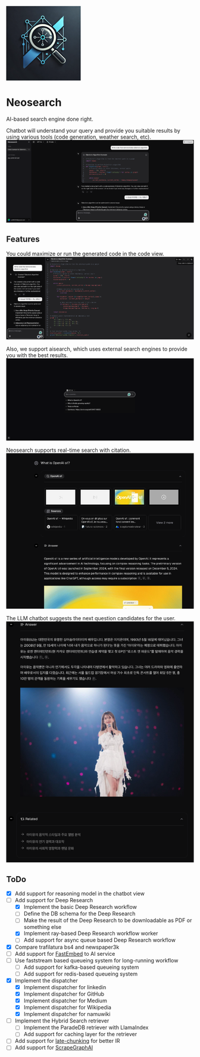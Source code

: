<img src="./assets/neosearch.png" width="200px" height="200px" title="Neosearch_LOGO"/>

# Neosearch

AI-based search engine done right.

Chatbot will understand your query and provide you suitable results by using various tools (code generation, weather search, etc).
![Chat view](./assets/imgs/chat_view.png)

## Features

You could maximize or run the generated code in the code view.
![Code view](./assets/imgs/code_view.png)

Also, we support aisearch, which uses external search engines to provide you with the best results.
![Aisearch view](./assets/imgs/search_view.png)

Neosearch supports real-time search with citation.
![AI search with citation](./assets/imgs/aisearch_result.png)

The LLM chatbot suggests the next question candidates for the user.
![Next question candidates](./assets/imgs/aisearch_question_suggestion.png)

## ToDo

- [x] Add support for reasoning model in the chatbot view
- [ ] Add support for Deep Research
    - [x] Implement the basic Deep Research workflow
    - [ ] Define the DB schema for the Deep Research
    - [ ] Make the result of the Deep Research to be downloadable as PDF or something else
    - [x] Implement ray-based Deep Research workflow worker
    - [ ] Add support for async queue based Deep Research workflow
- [x] Compare trafilatura bs4 and newspaper3k
- [ ] Add support for [FastEmbed](https://github.com/qdrant/fastembed) to AI service
- [ ] Use faststream based queueing system for long-running workflow
    - [ ] Add support for kafka-based queueing system
    - [ ] Add support for redis-based queueing system
- [x] Implement the dispatcher
    - [x] Implement dispatcher for linkedin
    - [x] Implement dispatcher for GitHub
    - [x] Implement dispatcher for Medium
    - [x] Implement dispatcher for Wikipedia
    - [x] Implement dispatcher for namuwiki
- [ ] Implement the Hybrid Search retriever
    - [ ] Implement the ParadeDB retriever with LlamaIndex
    - [ ] Add support for caching layer for the retriever
- [ ] Add support for [late-chunking](https://github.com/jina-ai/late-chunking) for better IR
- [ ] Add support for [ScrapeGraphAI](https://github.com/ScrapeGraphAI/Scrapegraph-ai)
